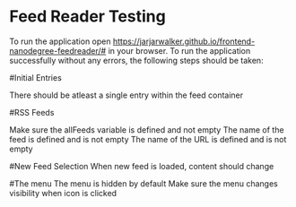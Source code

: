 # Feed Reader Testing

To run the application open https://jarjarwalker.github.io/frontend-nanodegree-feedreader/# in your browser.
To run the application successfully without any errors, the following steps should be taken:

#Initial Entries

There should be atleast a single entry within the feed container

#RSS Feeds

Make sure the allFeeds variable is defined and not empty
The name of the feed is defined and is not empty
The name of the URL is defined and is not empty


#New Feed Selection
When new feed is loaded, content should change

#The menu
The menu is hidden by default
Make sure the menu changes visibility when icon is clicked
